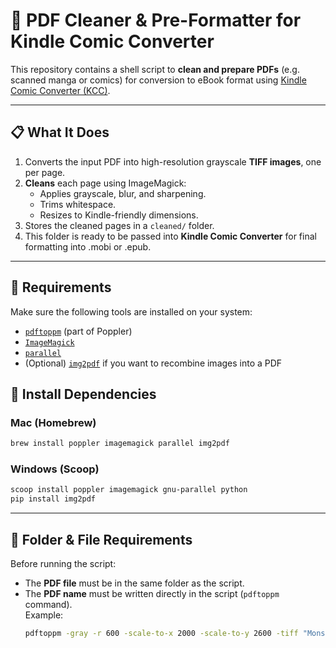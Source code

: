 # 🧼 PDF Cleaner & Pre-Formatter for Kindle Comic Converter

This repository contains a shell script to **clean and prepare PDFs** (e.g. scanned manga or comics) for conversion to eBook format using [Kindle Comic Converter (KCC)](https://github.com/ciromattia/kcc).

---

## 📋 What It Does

1. Converts the input PDF into high-resolution grayscale **TIFF images**, one per page.
2. **Cleans** each page using ImageMagick:
   - Applies grayscale, blur, and sharpening.
   - Trims whitespace.
   - Resizes to Kindle-friendly dimensions.
3. Stores the cleaned pages in a `cleaned/` folder.
4. This folder is ready to be passed into **Kindle Comic Converter** for final formatting into .mobi or .epub.

---

## 📝 Requirements

Make sure the following tools are installed on your system:

- [`pdftoppm`](https://poppler.freedesktop.org/) (part of Poppler)
- [`ImageMagick`](https://imagemagick.org/)
- [`parallel`](https://www.gnu.org/software/parallel/)
- (Optional) [`img2pdf`](https://github.com/josch/img2pdf) if you want to recombine images into a PDF


## 🧰 Install Dependencies

### Mac (Homebrew)

```bash
brew install poppler imagemagick parallel img2pdf
```

### Windows (Scoop)

```bash
scoop install poppler imagemagick gnu-parallel python
pip install img2pdf
```
---

## 📂 Folder & File Requirements

Before running the script:

- The **PDF file** must be in the same folder as the script.
- The **PDF name** must be written directly in the script (`pdftoppm` command).  
  Example:
  ```bash
  pdftoppm -gray -r 600 -scale-to-x 2000 -scale-to-y 2600 -tiff "Monster Volume 11 - PDF Room.pdf" tmp
